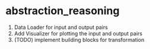 # abstraction_reasoning

1. Data Loader for input and output pairs
2. Add Visualizer for plotting the input and output pairs
3. (TODO)  implement building blocks for transformation
